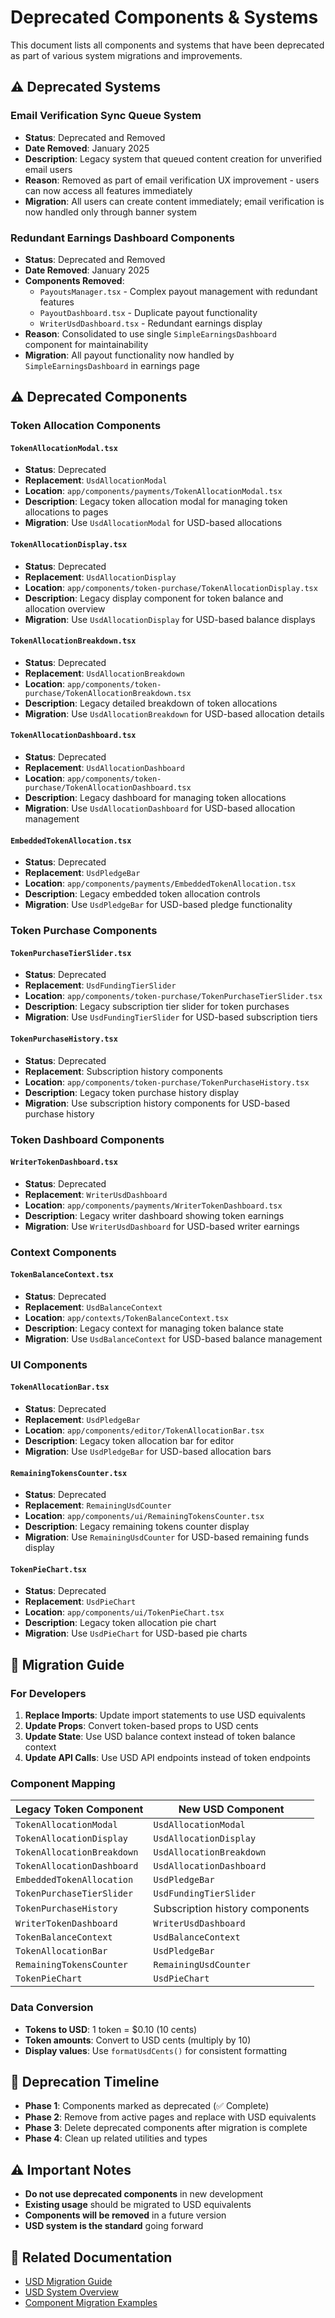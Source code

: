 # Deprecated Components & Systems

This document lists all components and systems that have been deprecated as part of various system migrations and improvements.

## ⚠️ Deprecated Systems

### Email Verification Sync Queue System
- **Status**: Deprecated and Removed
- **Date Removed**: January 2025
- **Description**: Legacy system that queued content creation for unverified email users
- **Reason**: Removed as part of email verification UX improvement - users can now access all features immediately
- **Migration**: All users can create content immediately; email verification is now handled only through banner system

### Redundant Earnings Dashboard Components
- **Status**: Deprecated and Removed
- **Date Removed**: January 2025
- **Components Removed**:
  - `PayoutsManager.tsx` - Complex payout management with redundant features
  - `PayoutDashboard.tsx` - Duplicate payout functionality
  - `WriterUsdDashboard.tsx` - Redundant earnings display
- **Reason**: Consolidated to use single `SimpleEarningsDashboard` component for maintainability
- **Migration**: All payout functionality now handled by `SimpleEarningsDashboard` in earnings page

## ⚠️ Deprecated Components

### Token Allocation Components

#### `TokenAllocationModal.tsx`
- **Status**: Deprecated
- **Replacement**: `UsdAllocationModal`
- **Location**: `app/components/payments/TokenAllocationModal.tsx`
- **Description**: Legacy token allocation modal for managing token allocations to pages
- **Migration**: Use `UsdAllocationModal` for USD-based allocations

#### `TokenAllocationDisplay.tsx`
- **Status**: Deprecated
- **Replacement**: `UsdAllocationDisplay`
- **Location**: `app/components/token-purchase/TokenAllocationDisplay.tsx`
- **Description**: Legacy display component for token balance and allocation overview
- **Migration**: Use `UsdAllocationDisplay` for USD-based balance displays

#### `TokenAllocationBreakdown.tsx`
- **Status**: Deprecated
- **Replacement**: `UsdAllocationBreakdown`
- **Location**: `app/components/token-purchase/TokenAllocationBreakdown.tsx`
- **Description**: Legacy detailed breakdown of token allocations
- **Migration**: Use `UsdAllocationBreakdown` for USD-based allocation details

#### `TokenAllocationDashboard.tsx`
- **Status**: Deprecated
- **Replacement**: `UsdAllocationDashboard`
- **Location**: `app/components/token-purchase/TokenAllocationDashboard.tsx`
- **Description**: Legacy dashboard for managing token allocations
- **Migration**: Use `UsdAllocationDashboard` for USD-based allocation management

#### `EmbeddedTokenAllocation.tsx`
- **Status**: Deprecated
- **Replacement**: `UsdPledgeBar`
- **Location**: `app/components/payments/EmbeddedTokenAllocation.tsx`
- **Description**: Legacy embedded token allocation controls
- **Migration**: Use `UsdPledgeBar` for USD-based pledge functionality

### Token Purchase Components

#### `TokenPurchaseTierSlider.tsx`
- **Status**: Deprecated
- **Replacement**: `UsdFundingTierSlider`
- **Location**: `app/components/token-purchase/TokenPurchaseTierSlider.tsx`
- **Description**: Legacy subscription tier slider for token purchases
- **Migration**: Use `UsdFundingTierSlider` for USD-based subscription tiers

#### `TokenPurchaseHistory.tsx`
- **Status**: Deprecated
- **Replacement**: Subscription history components
- **Location**: `app/components/token-purchase/TokenPurchaseHistory.tsx`
- **Description**: Legacy token purchase history display
- **Migration**: Use subscription history components for USD-based purchase history

### Token Dashboard Components

#### `WriterTokenDashboard.tsx`
- **Status**: Deprecated
- **Replacement**: `WriterUsdDashboard`
- **Location**: `app/components/payments/WriterTokenDashboard.tsx`
- **Description**: Legacy writer dashboard showing token earnings
- **Migration**: Use `WriterUsdDashboard` for USD-based writer earnings

### Context Components

#### `TokenBalanceContext.tsx`
- **Status**: Deprecated
- **Replacement**: `UsdBalanceContext`
- **Location**: `app/contexts/TokenBalanceContext.tsx`
- **Description**: Legacy context for managing token balance state
- **Migration**: Use `UsdBalanceContext` for USD-based balance management

### UI Components

#### `TokenAllocationBar.tsx`
- **Status**: Deprecated
- **Replacement**: `UsdPledgeBar`
- **Location**: `app/components/editor/TokenAllocationBar.tsx`
- **Description**: Legacy token allocation bar for editor
- **Migration**: Use `UsdPledgeBar` for USD-based allocation bars

#### `RemainingTokensCounter.tsx`
- **Status**: Deprecated
- **Replacement**: `RemainingUsdCounter`
- **Location**: `app/components/ui/RemainingTokensCounter.tsx`
- **Description**: Legacy remaining tokens counter display
- **Migration**: Use `RemainingUsdCounter` for USD-based remaining funds display

#### `TokenPieChart.tsx`
- **Status**: Deprecated
- **Replacement**: `UsdPieChart`
- **Location**: `app/components/ui/TokenPieChart.tsx`
- **Description**: Legacy token allocation pie chart
- **Migration**: Use `UsdPieChart` for USD-based pie charts

## 🔄 Migration Guide

### For Developers

1. **Replace Imports**: Update import statements to use USD equivalents
2. **Update Props**: Convert token-based props to USD cents
3. **Update State**: Use USD balance context instead of token balance context
4. **Update API Calls**: Use USD API endpoints instead of token endpoints

### Component Mapping

| Legacy Token Component | New USD Component |
|------------------------|-------------------|
| `TokenAllocationModal` | `UsdAllocationModal` |
| `TokenAllocationDisplay` | `UsdAllocationDisplay` |
| `TokenAllocationBreakdown` | `UsdAllocationBreakdown` |
| `TokenAllocationDashboard` | `UsdAllocationDashboard` |
| `EmbeddedTokenAllocation` | `UsdPledgeBar` |
| `TokenPurchaseTierSlider` | `UsdFundingTierSlider` |
| `TokenPurchaseHistory` | Subscription history components |
| `WriterTokenDashboard` | `WriterUsdDashboard` |
| `TokenBalanceContext` | `UsdBalanceContext` |
| `TokenAllocationBar` | `UsdPledgeBar` |
| `RemainingTokensCounter` | `RemainingUsdCounter` |
| `TokenPieChart` | `UsdPieChart` |

### Data Conversion

- **Tokens to USD**: 1 token = $0.10 (10 cents)
- **Token amounts**: Convert to USD cents (multiply by 10)
- **Display values**: Use `formatUsdCents()` for consistent formatting

## 📅 Deprecation Timeline

- **Phase 1**: Components marked as deprecated (✅ Complete)
- **Phase 2**: Remove from active pages and replace with USD equivalents
- **Phase 3**: Delete deprecated components after migration is complete
- **Phase 4**: Clean up related utilities and types

## ⚠️ Important Notes

- **Do not use deprecated components** in new development
- **Existing usage** should be migrated to USD equivalents
- **Components will be removed** in a future version
- **USD system is the standard** going forward

## 🔗 Related Documentation

- [USD Migration Guide](./USD_MIGRATION_GUIDE.md)
- [USD System Overview](./USD_SYSTEM.md)
- [Component Migration Examples](./COMPONENT_MIGRATION_EXAMPLES.md)

